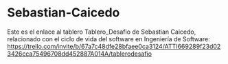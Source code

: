 # Sebastian-Caicedo
Este es el enlace al tablero Tablero_Desafio de Sebastian Caicedo, relacionado con el ciclo de vida del software en Ingeniería de Software: https://trello.com/invite/b/67a7c48dfe28bfaee0ca3124/ATTI669289f23d023426cca75496708dd452887A014A/tablerodesafio
          
